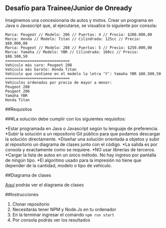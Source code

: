 ## Desafío para Trainee/Junior de Onready
Imaginemos una concesionaria de autos y motos.
Crear un programa en Java o Javascript que, al ejecutarse, se visualice lo siguiente por consola:

```
Marca: Peugeot // Modelo: 206 // Puertas: 4 // Precio: $200.000,00
Marca: Honda // Modelo: Titan // Cilindrada: 125cc // Precio: $60.000,00
Marca: Peugeot // Modelo: 208 // Puertas: 5 // Precio: $250.000,00
Marca: Yamaha // Modelo: YBR // Cilindrada: 160cc // Precio: $80.500,50
=============================
Vehículo más caro: Peugeot 208
Vehículo más barato: Honda Titan
Vehículo que contiene en el modelo la letra ‘Y’: Yamaha YBR $80.500,50
=============================
Vehículos ordenados por precio de mayor a menor:
Peugeot 208
Peugeot 206
Yamaha YBR
Honda Titan

```

##Requisitos

###La solución debe cumplir con los siguientes requisitos:

*Estar programada en Java o Javascript según tu lenguaje de preferencia.
*Subir la solución a un repositorio Git público para que podamos descargar la solución directamente.
*Diseñar una solución orientada a objetos y subir al repositorio un diagrama de clases junto con el código.
*La salida es por consola y exactamente como se requiere.
*NO usar librerías de terceros.
*Cargar la lista de autos en un único método. No hay ingreso por pantalla de ningún tipo.
*El algoritmo usado para la impresión no tiene que depender de la cantidad, modelo o tipo de vehículo.

##Diagrama de clases

[Aquí](https://gitmind.com/app/flowchart/9be1398471) podrás ver el diagrama de clases

##Instrucciones

1. Clonar repositorio
2. Necesitarás tener NPM y Node.Js en tu ordenador
3. En la terminar ingresar el comando `npm run start`
4. Por consola podrás ver los resultados

